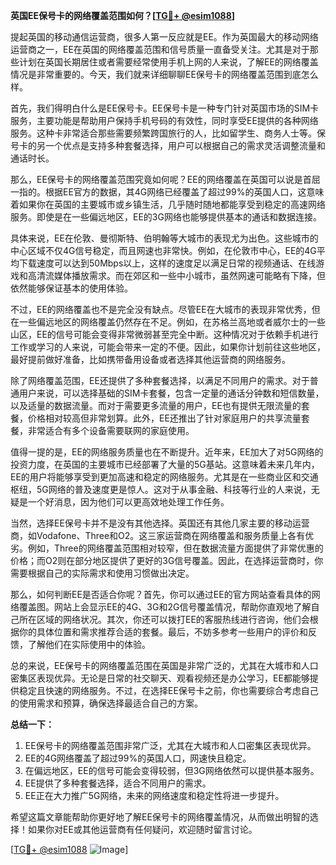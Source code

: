 **英国EE保号卡的网络覆盖范围如何？[[TG💪+ @esim1088](https://t.me/s/esim1088)]**

提起英国的移动通信运营商，很多人第一反应就是EE。作为英国最大的移动网络运营商之一，EE在英国的网络覆盖范围和信号质量一直备受关注。尤其是对于那些计划在英国长期居住或者需要经常使用手机上网的人来说，了解EE的网络覆盖情况是非常重要的。今天，我们就来详细聊聊EE保号卡的网络覆盖范围到底怎么样。

首先，我们得明白什么是EE保号卡。EE保号卡是一种专门针对英国市场的SIM卡服务，主要功能是帮助用户保持手机号码的有效性，同时享受EE提供的各种网络服务。这种卡非常适合那些需要频繁跨国旅行的人，比如留学生、商务人士等。保号卡的另一个优点是支持多种套餐选择，用户可以根据自己的需求灵活调整流量和通话时长。

那么，EE保号卡的网络覆盖范围究竟如何呢？EE的网络覆盖在英国可以说是首屈一指的。根据EE官方的数据，其4G网络已经覆盖了超过99%的英国人口，这意味着如果你在英国的主要城市或乡镇生活，几乎随时随地都能享受到稳定的高速网络服务。即使是在一些偏远地区，EE的3G网络也能够提供基本的通话和数据连接。

具体来说，EE在伦敦、曼彻斯特、伯明翰等大城市的表现尤为出色。这些城市的中心区域不仅4G信号稳定，而且网速也非常快。例如，在伦敦市中心，EE的4G平均下载速度可以达到50Mbps以上，这样的速度足以满足日常的视频通话、在线游戏和高清流媒体播放需求。而在郊区和一些中小城市，虽然网速可能略有下降，但依然能够保证基本的使用体验。

不过，EE的网络覆盖也不是完全没有缺点。尽管EE在大城市的表现非常优秀，但在一些偏远地区的网络覆盖仍然存在不足。例如，在苏格兰高地或者威尔士的一些山区，EE的信号可能会变得非常微弱甚至完全中断。这种情况对于依赖手机进行工作或学习的人来说，可能会带来一定的不便。因此，如果你计划前往这些地区，最好提前做好准备，比如携带备用设备或者选择其他运营商的网络服务。

除了网络覆盖范围，EE还提供了多种套餐选择，以满足不同用户的需求。对于普通用户来说，可以选择基础的SIM卡套餐，包含一定量的通话分钟数和短信数量，以及适量的数据流量。而对于需要更多流量的用户，EE也有提供无限流量的套餐，价格相对较高但非常划算。此外，EE还推出了针对家庭用户的共享流量套餐，非常适合有多个设备需要联网的家庭使用。

值得一提的是，EE的网络服务质量也在不断提升。近年来，EE加大了对5G网络的投资力度，在英国的主要城市已经部署了大量的5G基站。这意味着未来几年内，EE的用户将能够享受到更加高速和稳定的网络服务。尤其是在一些商业区和交通枢纽，5G网络的普及速度更是惊人。这对于从事金融、科技等行业的人来说，无疑是一个好消息，因为他们可以更高效地处理工作任务。

当然，选择EE保号卡并不是没有其他选择。英国还有其他几家主要的移动运营商，如Vodafone、Three和O2。这三家运营商在网络覆盖和服务质量上各有优劣。例如，Three的网络覆盖范围相对较窄，但在数据流量方面提供了非常优惠的价格；而O2则在部分地区提供了更好的3G信号覆盖。因此，在选择运营商时，你需要根据自己的实际需求和使用习惯做出决定。

那么，如何判断EE是否适合你呢？首先，你可以通过EE的官方网站查看具体的网络覆盖图。网站上会显示EE的4G、3G和2G信号覆盖情况，帮助你直观地了解自己所在区域的网络状况。其次，你还可以拨打EE的客服热线进行咨询，他们会根据你的具体位置和需求推荐合适的套餐。最后，不妨多参考一些用户的评价和反馈，了解他们在实际使用中的体验。

总的来说，EE保号卡的网络覆盖范围在英国是非常广泛的，尤其在大城市和人口密集区表现优异。无论是日常的社交聊天、观看视频还是办公学习，EE都能够提供稳定且快速的网络服务。不过，在选择EE保号卡之前，你也需要综合考虑自己的使用需求和预算，确保选择最适合自己的方案。

**总结一下：**

1. EE保号卡的网络覆盖范围非常广泛，尤其在大城市和人口密集区表现优异。
2. EE的4G网络覆盖了超过99%的英国人口，网速快且稳定。
3. 在偏远地区，EE的信号可能会变得较弱，但3G网络依然可以提供基本服务。
4. EE提供了多种套餐选择，适合不同用户的需求。
5. EE正在大力推广5G网络，未来的网络速度和稳定性将进一步提升。

希望这篇文章能帮助你更好地了解EE保号卡的网络覆盖情况，从而做出明智的选择！如果你对EE或其他运营商有任何疑问，欢迎随时留言讨论。

[[TG💪+ @esim1088](https://t.me/s/esim1088) ![Image](https://i.postimg.cc/4NQfJmqS/Snipaste-2025-05-13-00-14-12.png)]